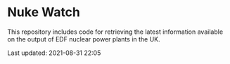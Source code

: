 # Nuke Watch

This repository includes code for retrieving the latest information available on the output of EDF nuclear power plants in the UK.

Last updated: 2021-08-31 22:05